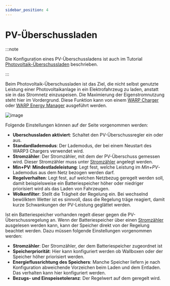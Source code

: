 ```yaml
---
sidebar_position: 4
---
```


# PV-Überschussladen

:::note

Die Konfiguration eines PV-Überschussladens ist auch im Tutorial [Photovoltaik-Überschussladen](/docs/tutorials/pv_excess_charging) beschrieben.

:::

Beim Photovoltaik-Überschussladen ist das Ziel, die nicht selbst genutzte Leistung einer Photovoltaikanlage in ein Elektrofahrzeug zu laden, anstatt sie in das Stromnetz
einzuspeisen. Die Maximierung der Eigenstromnutzung steht hier im Vordergrund. Diese Funktion kann von einem [WARP Charger](/docs/warp_charger/introduction) oder [WARP Energy Manager](/docs/warp_energy_manager/introduction) ausgeführt werden.

![image](/img/webinterface/energy_management/warp-pv_excess_charging.jpeg)

Folgende Einstellungen können auf der Seite vorgenommen werden:
 * **Uberschussladen aktiviert**: Schaltet den PV-Überschussregler ein oder aus.
 * **Standardlademodus**: Der Lademodus, der bei einem Neustart des WARP3 Chargers verwendet wird.
 * **Stromzähler**: Der Stromzähler, mit dem der PV-Überschuss gemessen wird. Dieser Stromzähler muss unter [Stromzähler](/docs/webinterface/energy_management/energy_meters) angelegt werden.
 * **Min+PV: Mindestladeleistung**: Legt fest, welche Leistung im *Min+PV*-Lademodus aus dem Netz bezogen werden darf.
 * **Regelverhalten**: Legt fest, auf welchen Netzbezug geregelt werden soll, damit beispielsweise ein Batteriespeicher höher oder niedriger priorisiert wird als das Laden von Fahrzeugen.
 * **Wolkenfilter**: Stellt die Trägheit der Regelung ein. Bei wechselnd bewölktem Wetter ist es sinnvoll, dass die Regelung träge reagiert, damit kurze Schwankungen der PV-Leistung geglättet werden.

Ist ein Batteriespeicher vorhanden regelt dieser gegen die PV-Überschussregelung an. Wenn der Batteriespeicher über einen [Stromzähler](/docs/webinterface/energy_management/energy_meters) ausgelesen werden kann, kann der Speicher direkt von der Regelung beachtet werden.
Dazu müssen folgende Einstellungen vorgenommen werden:
 * **Stromzähler**: Der Stromzähler, der dem Batteriespeicher zugeordnet ist
 * **Speicherpriorität**: Hier kann konfiguriert werden ob Wallboxen oder der Speicher höher priorisiert werden.
 * **Energieflussrichtung des Speichers**: Manche Speicher liefern je nach Konfiguration abweichende Vorzeichen beim Laden und dem Entladen. Das verhalten kann hier konfiguriert werden.
 * **Bezugs- und Einspeisetoleranz**: Der Regelwert auf dem geregelt wird.

